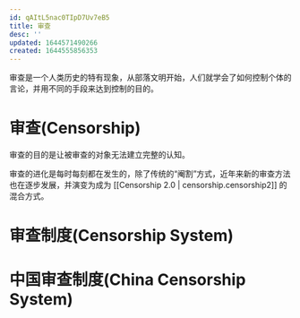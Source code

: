 ```yaml
---
id: qAItL5nac0TIpD7Uv7eB5
title: 审查
desc: ''
updated: 1644571490266
created: 1644555856353
---
```

审查是一个人类历史的特有现象，从部落文明开始，人们就学会了如何控制个体的言论，并用不同的手段来达到控制的目的。


# 审查(Censorship)

审查的目的是让被审查的对象无法建立完整的认知。

审查的进化是每时每刻都在发生的，除了传统的“阉割”方式，近年来新的审查方法也在逐步发展，并演变为成为 [[Censorship 2.0 | censorship.censorship2]] 的混合方式。

# 审查制度(Censorship System)



# 中国审查制度(China Censorship System)